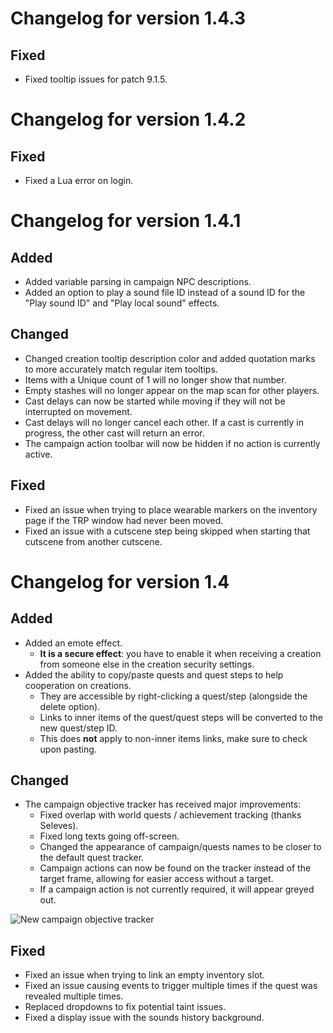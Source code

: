 # Changelog for version 1.4.3

## Fixed

- Fixed tooltip issues for patch 9.1.5.

# Changelog for version 1.4.2

## Fixed

- Fixed a Lua error on login.

# Changelog for version 1.4.1

## Added

- Added variable parsing in campaign NPC descriptions.
- Added an option to play a sound file ID instead of a sound ID for the "Play sound ID" and "Play local sound" effects.

## Changed

- Changed creation tooltip description color and added quotation marks to more accurately match regular item tooltips.
- Items with a Unique count of 1 will no longer show that number.
- Empty stashes will no longer appear on the map scan for other players.
- Cast delays can now be started while moving if they will not be interrupted on movement.
- Cast delays will no longer cancel each other. If a cast is currently in progress, the other cast will return an error.
- The campaign action toolbar will now be hidden if no action is currently active.

## Fixed

- Fixed an issue when trying to place wearable markers on the inventory page if the TRP window had never been moved.
- Fixed an issue with a cutscene step being skipped when starting that cutscene from another cutscene.

# Changelog for version 1.4

## Added

- Added an emote effect.
  - **It is a secure effect**: you have to enable it when receiving a creation from someone else in the creation security settings.
- Added the ability to copy/paste quests and quest steps to help cooperation on creations.
  - They are accessible by right-clicking a quest/step (alongside the delete option).
  - Links to inner items of the quest/quest steps will be converted to the new quest/step ID.
  - This does **not** apply to non-inner items links, make sure to check upon pasting.

## Changed

- The campaign objective tracker has received major improvements:
  - Fixed overlap with world quests / achievement tracking (thanks Seleves).
  - Fixed long texts going off-screen.
  - Changed the appearance of campaign/quests names to be closer to the default quest tracker.
  - Campaign actions can now be found on the tracker instead of the target frame, allowing for easier access without a target.
  - If a campaign action is not currently required, it will appear greyed out.

![New campaign objective tracker](https://i.imgur.com/N8Eyi7r.png)

## Fixed

- Fixed an issue when trying to link an empty inventory slot.
- Fixed an issue causing events to trigger multiple times if the quest was revealed multiple times.
- Replaced dropdowns to fix potential taint issues.
- Fixed a display issue with the sounds history background.
